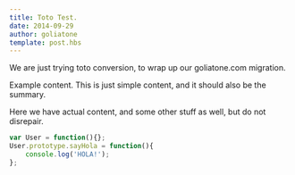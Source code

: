 ```yaml
---
title: Toto Test.
date: 2014-09-29
author: goliatone
template: post.hbs
---
```


We are just trying toto conversion, to wrap up our goliatone.com migration.

Example content. This is just simple content, and it should also be the summary.

Here we have actual content, and some other stuff as well, but do not disrepair.

<link class="codestyle" rel="stylesheet" href="https://highlightjs.org/static/styles/railscasts.css">

```js
var User = function(){};
User.prototype.sayHola = function(){
    console.log('HOLA!');
};
```